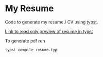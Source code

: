 
# My Resume

Code to generate my resume / CV using [typst](https://github.com/typst/typst).

[Link to read only preview of resume in typst](https://typst.app/project/rDbE9s7QhzoxxdmvwPGJg8)


To generate pdf run

```bash
typst compile resume.typ
```
